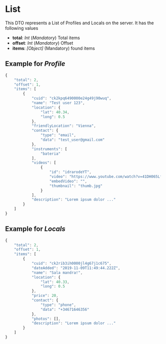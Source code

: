 # List

This DTO represents a List of Profiles and Locals on the server. It has the following values

- **total**: _Int_ (_Mandatory_) Total items
- **offset**: _Int_ (_Mandatory_) Offset
- **items**: _[Object]_ (Mandatory) found items

## Example for *Profile*

```javascript
{
    "total": 2,
    "offset": 1,
    "items": [
        {
            "cuid": "ck2kpq6490000e24g49j90wuq",
            "name": "Test user 123",
            "location": {
                "lat": 40.34,
                "long": 0.5
            },
            "friendlyLocation": "Vienna",
            "contact": {
                "type": "email",
                "data": "test_user@gmail.com"
            },
            "instruments": [
                "bateria"
            ],
            "videos": [
                { 
                    "id": "idrarodeYT",
                    "video": "https://www.youtube.com/watch?v=41DH065Lfeo&list=RD41DH065Lfeo&start_radio=1",
                    "embedVideo": "",
                    "thumbnail": "thumb.jpg"
                }
            ],
            "description": "Lorem ipsum dolor ..."
        }
    ]
}
```

## Example for *Locals*

```javascript
{
    "total": 2,
    "offset": 1,
    "items": [
        {
            "cuid": "ck2rib3ih0000jl4g67j1c675",
            "dateAdded": "2019-11-09T11:49:44.222Z",
            "name": "Sala mandra!",
            "location": {
                "lat": 40.33,
                "long": 0.5
            },
            "price": 20,
            "contact": {
                "type": "phone",
                "data": "+34671646356"
            },
            "photos": [],
            "description": "Lorem ipsum dolor ..."
        }
    ]
}
```

